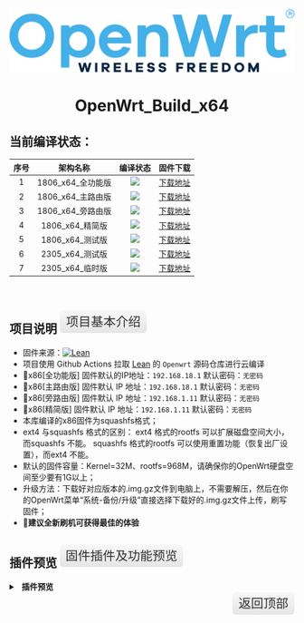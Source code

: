 <div align="center">
<img width="768" src="https://github.com/3092099/OpenWrt_Build_x64/blob/main/personal/logo.png"/>
<h1>OpenWrt_Build_x64</h1>
</div>

## 当前编译状态：
|    序号    |     架构名称    |    编译状态    |    固件下载    |
| :-----------------: | :-------------: |:-----------------: | :-----------------: |
| 1 |1806_x64_全功能版|<a href="https://github.com/3092099/OpenWrt_Build_x64/actions/workflows/OpenWrt_Build_1806_x64_all.yml"><img src="https://github.com/3092099/OpenWrt_Build_x64/actions/workflows/OpenWrt_Build_1806_x64_all.yml/badge.svg?style=flat" /></a>    |[下载地址](https://github.com/3092099/OpenWrt_Build_x64/releases/tag/OpenWrt_x64_all)    |
| 2 |1806_x64_主路由版|<a href="https://github.com/3092099/OpenWrt_Build_x64/actions/workflows/OpenWrt_Build_1806_x64_wjq.yml"><img src="https://github.com/3092099/OpenWrt_Build_x64/actions/workflows/OpenWrt_Build_1806_x64_wjq.yml/badge.svg?style=flat" /></a>    |[下载地址](https://github.com/3092099/OpenWrt_Build_x64/releases/tag/OpenWrt_x64_wjq)    |
| 3 |1806_x64_旁路由版|<a href="https://github.com/3092099/OpenWrt_Build_x64/actions/workflows/OpenWrt_Build_1806_x64_gxnas.yml"><img src="https://github.com/3092099/OpenWrt_Build_x64/actions/workflows/OpenWrt_Build_1806_x64_gxnas.yml/badge.svg?style=flat" /></a>    |[下载地址](https://github.com/3092099/OpenWrt_Build_x64/releases/tag/OpenWrt_x64_gxnas)    |
| 4 |1806_x64_精简版|<a href="https://github.com/3092099/OpenWrt_Build_x64/actions/workflows/OpenWrt_Build_1806_x64_soot.yml"><img src="https://github.com/3092099/OpenWrt_Build_x64/actions/workflows/OpenWrt_Build_1806_x64_soot.yml/badge.svg?style=flat" /></a>    |[下载地址](https://github.com/3092099/OpenWrt_Build_x64/releases/tag/OpenWrt_x64_soot)    |
| 5 |1806_x64_测试版|<a href="https://github.com/3092099/OpenWrt_Build_x64/actions/workflows/OpenWrt_Build_1806_x64_test.yml"><img src="https://github.com/3092099/OpenWrt_Build_x64/actions/workflows/OpenWrt_Build_1806_x64_test.yml/badge.svg?style=flat" /></a>    |[下载地址](https://github.com/3092099/OpenWrt_Build_x64/releases/tag/OpenWrt_x64_test)    |
| 6 |2305_x64_测试版|<a href="https://github.com/3092099/OpenWrt_Build_x64/actions/workflows/OpenWrt_Build_2305_x64_test.yml"><img src="https://github.com/3092099/OpenWrt_Build_x64/actions/workflows/OpenWrt_Build_2305_x64_test.yml/badge.svg?style=flat" /></a>    |[下载地址](https://github.com/3092099/OpenWrt_Build_x64/releases/tag/OpenWrt_x64_test)    |
| 7 |2305_x64_临时版|<a href="https://github.com/3092099/OpenWrt_Build_x64/actions/workflows/OpenWrt_Build_2305_x64_temp.yml"><img src="https://github.com/3092099/OpenWrt_Build_x64/actions/workflows/OpenWrt_Build_2305_x64_temp.yml/badge.svg?style=flat" /></a>    |[下载地址](https://github.com/3092099/OpenWrt_Build_x64/releases/tag/OpenWrt_x64_soot)    |

</br>

## 项目说明 [![](https://github.com/3092099/OpenWrt_Build_x64/blob/main/personal/describes.svg)](#项目说明-)
- 固件来源：[![Lean](https://img.shields.io/badge/Lede-Lean-red.svg?style=flat&logo=appveyor)](https://github.com/coolsnowwolf/lede) 
- 项目使用 Github Actions 拉取 [Lean](https://github.com/coolsnowwolf/lede) 的 `Openwrt` 源码仓库进行云编译
- 🔴x86[全功能版] 固件默认的IP地址：`192.168.18.1` 默认密码：`无密码`
- 🔴x86[主路由版] 固件默认 IP 地址：`192.168.18.1` 默认密码：`无密码`
- 🔴x86[旁路由版] 固件默认 IP 地址：`192.168.1.11` 默认密码：`无密码`
- 🔴x86[精简版] 固件默认 IP 地址：`192.168.1.11` 默认密码：`无密码`
-  本库编译的x86固件为squashfs格式；
-  ext4 与squashfs 格式的区别： ext4 格式的rootfs 可以扩展磁盘空间大小，而squashfs 不能。 squashfs 格式的rootfs 可以使用重置功能（恢复出厂设置），而ext4 不能。
-  默认的固件容量：Kernel=32M、rootfs=968M，请确保你的OpenWrt硬盘空间至少要有1G以上；
-  升级方法：下载好对应版本的.img.gz文件到电脑上，不需要解压，然后在你的OpenWrt菜单“系统-备份/升级”直接选择下载好的.img.gz文件上传，刷写固件；
- 🛑******建议全新刷机可获得最佳的体验******

## 插件预览 [![](https://github.com/3092099/OpenWrt_Build_x64/blob/main/personal/preview.svg)](#插件预览-)
<details>
<summary><b>&nbsp; 插件预览</b></summary>
<br/>
<details>
<summary><b>├── 状态</b></summary>
　├── 概况<br/>
　├── 防火墙<br/>
　├── 路由表<br/>
　├── 系统日志<br/>
　├── 内核日志<br/>
　├── 系统进程<br/>
　├── 实时信息<br/>
　├── 实时监控<br/>
　├── WireGuard状态<br/>
　├── 负载均衡<br/>
　└── 释放内存
</details>
<details>
<summary><b>├── 系统</b></summary>
　├── 系统<br/>
　├── Web管理<br/>
　├── 管理权<br/>
　├── 软件包<br/>
　├── TTYD 终端<br/>
　├── 启动项<br/>
　├── 计划任务<br/>
　├── 挂载点<br/>
　├── 磁盘管理<br/>
　├── 备份/升级<br/>
　├── 定时设置<br/>
　├── 文件传输<br/>
　├── Argon 主题设置<br/>
　├── Design 主题设置<br/>
　├── 重启<br/>
　└── 关机
</details>
<details>
<summary><b>├── 服务</b></summary>
　├── PassWall<br/>
　├── PassWall2  (arm)<br/>
　├── Hello World<br/>
　├── AdGuard Home<br/>
　├── ShadowSocksR Plus+<br/>
　├── DDNSTO 远程控制<br/>
　├── 应用过滤<br/>
　├── 网站域名黑白名单配置<br/>
　├── 全能推送<br/>
　├── 上网时间控制<br/>
　├── OpenClash<br/>
　├── Lucky<br/>
　├── 动态 DNS<br/>
　├── SmartDNS<br/>
　├── MosDNS<br/>
　├── 网络唤醒<br/>
　├── Frps<br/>
　├── UPnP<br/>
　├── Frp 内网穿透<br/>
　├── KMS 服务器<br/>
　└── Nps 内网穿透
</details>
<details>
<summary><b>├── Docker  (arm)</b></summary>
　├── 概览<br/>
　├── 容器<br/>
　├── 镜像<br/>
　├── 网络<br/>
　├── 存储卷<br/>
　├── 事件<br/>
　└── 设置
</details>
<details>
<summary><b>├── 网络存储</b></summary>
　├── 文件浏览器<br/>
　├── NFS 管理<br/>
　├── Alist 文件列表<br/>
　├── USB 打印服务器<br/>
　├── 硬盘休眠<br/>
　├── 打印服务器<br/>
　├── 网络共享<br/>
　├── Aria2 配置<br/>
　└── FTP 服务器
</details>
<details>
<summary><b>├── VPN</b></summary>
　├── V2ray 服务器<br/>
　├── N2N VPN<br/>
　├── SoftEther VPN 服务器<br/>
　├── OpenVPN 服务器<br/>
　├── IPSec VPN 服务器<br/>
　├── PPTP VPN 服务器<br/>
　└── ZeroTier
</details>
<details>
<summary><b>├── 网络</b></summary>
　├── 接口<br/>
　├── DHCP/DNS<br/>
　├── 主机名<br/>
　├── IP/MAC 绑定<br/>
　├── 静态路由<br/>
　├── 防火墙<br/>
　├── 诊断<br/>
　├── IP限速<br/>
　├── Socat<br/>
　├── Turbo ACC 网络加速<br/>
　├── 多线多拨<br/>
　└── 负载均衡
</details>
<details>
<summary><b>├── 带宽监控</b></summary>
　├── 显示<br/>
　├── 配置<br/>
　├── 备份<br/>
　└── 实时流量监测
</details>
　└── <b>退出</b>
</details>

<a href="#readme">
<img src="https://github.com/3092099/OpenWrt_Build_x64/blob/main/personal/return.svg" title="返回顶部" align="right"/>
</a>
